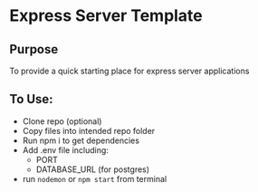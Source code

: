# Express Server Template

## Purpose
To provide a quick starting place for express server applications

## To Use:
* Clone repo (optional)
* Copy files into intended repo folder
* Run npm i to get dependencies
* Add .env file including:
    - PORT
    - DATABASE_URL (for postgres)
* run `nodemon` or `npm start` from terminal
